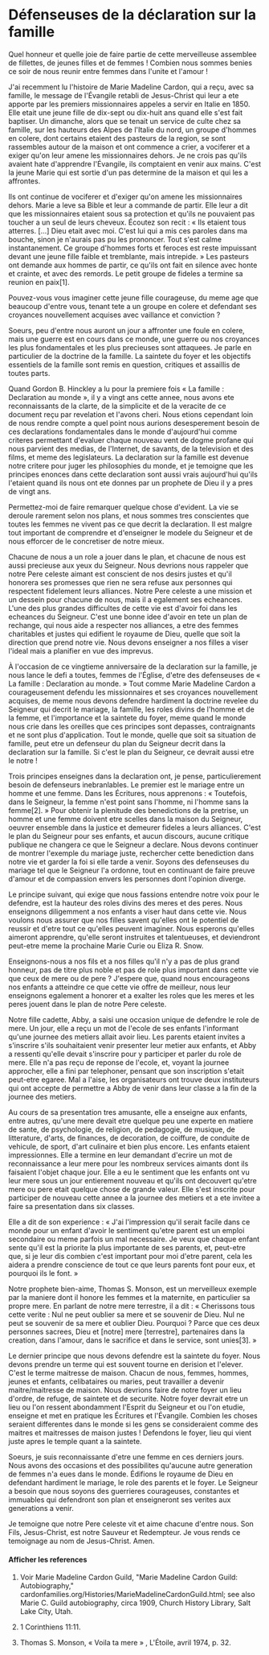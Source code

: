# Défenseuses de la déclaration sur la famille

Quel honneur et quelle joie de faire partie de cette merveilleuse assemblee de
fillettes, de jeunes filles et de femmes ! Combien nous sommes benies ce soir
de nous reunir entre femmes dans l'unite et l'amour !

J'ai recemment lu l'histoire de Marie Madeline Cardon, qui a reçu, avec sa
famille, le message de l'Évangile retabli de Jesus-Christ qui leur a ete
apporte par les premiers missionnaires appeles a servir en Italie en 1850.
Elle etait une jeune fille de dix-sept ou dix-huit ans quand elle s'est fait
baptiser. Un dimanche, alors que se tenait un service de culte chez sa
famille, sur les hauteurs des Alpes de l'Italie du nord, un groupe d'hommes en
colere, dont certains etaient des pasteurs de la region, se sont rassembles
autour de la maison et ont commence a crier, a vociferer et a exiger qu'on
leur amene les missionnaires dehors. Je ne crois pas qu'ils avaient hate
d'apprendre l'Évangile, ils comptaient en venir aux mains. C'est la jeune
Marie qui est sortie d'un pas determine de la maison et qui les a affrontes.

Ils ont continue de vociferer et d'exiger qu'on amene les missionnaires
dehors. Marie a leve sa Bible et leur a commande de partir. Elle leur a dit
que les missionnaires etaient sous sa protection et qu'ils ne pouvaient pas
toucher a un seul de leurs cheveux. Écoutez son recit : « Ils etaient tous
atterres. [...] Dieu etait avec moi. C'est lui qui a mis ces paroles dans ma
bouche, sinon je n'aurais pas pu les prononcer. Tout s'est calme
instantanement. Ce groupe d'hommes forts et feroces est reste impuissant
devant une jeune fille faible et tremblante, mais intrepide. » Les pasteurs
ont demande aux hommes de partir, ce qu'ils ont fait en silence avec honte et
crainte, et avec des remords. Le petit groupe de fideles a termine sa reunion
en paix[1].

Pouvez-vous vous imaginer cette jeune fille courageuse, du meme age que
beaucoup d'entre vous, tenant tete a un groupe en colere et defendant ses
croyances nouvellement acquises avec vaillance et conviction ?

Soeurs, peu d'entre nous auront un jour a affronter une foule en colere, mais
une guerre est en cours dans ce monde, une guerre ou nos croyances les plus
fondamentales et les plus precieuses sont attaquees. Je parle en particulier
de la doctrine de la famille. La saintete du foyer et les objectifs essentiels
de la famille sont remis en question, critiques et assaillis de toutes parts.

Quand Gordon B. Hinckley a lu pour la premiere fois « La famille : Declaration
au monde », il y a vingt ans cette annee, nous avons ete reconnaissants de la
clarte, de la simplicite et de la veracite de ce document reçu par revelation
et l'avons cheri. Nous etions cependant loin de nous rendre compte a quel
point nous aurions desesperement besoin de ces declarations fondamentales dans
le monde d'aujourd'hui comme criteres permettant d'evaluer chaque nouveau vent
de dogme profane qui nous parvient des medias, de l'Internet, de savants, de
la television et des films, et meme des legislateurs. La declaration sur la
famille est devenue notre critere pour juger les philosophies du monde, et je
temoigne que les principes enonces dans cette declaration sont aussi vrais
aujourd'hui qu'ils l'etaient quand ils nous ont ete donnes par un prophete de
Dieu il y a pres de vingt ans.

Permettez-moi de faire remarquer quelque chose d'evident. La vie se deroule
rarement selon nos plans, et nous sommes tres conscientes que toutes les
femmes ne vivent pas ce que decrit la declaration. Il est malgre tout
important de comprendre et d'enseigner le modele du Seigneur et de nous
efforcer de le concretiser de notre mieux.

Chacune de nous a un role a jouer dans le plan, et chacune de nous est aussi
precieuse aux yeux du Seigneur. Nous devrions nous rappeler que notre Pere
celeste aimant est conscient de nos desirs justes et qu'il honorera ses
promesses que rien ne sera refuse aux personnes qui respectent fidelement
leurs alliances. Notre Pere celeste a une mission et un dessein pour chacune
de nous, mais il a egalement ses echeances. L'une des plus grandes difficultes
de cette vie est d'avoir foi dans les echeances du Seigneur. C'est une bonne
idee d'avoir en tete un plan de rechange, qui nous aide a respecter nos
alliances, a etre des femmes charitables et justes qui edifient le royaume de
Dieu, quelle que soit la direction que prend notre vie. Nous devons enseigner
a nos filles a viser l'ideal mais a planifier en vue des imprevus.

À l'occasion de ce vingtieme anniversaire de la declaration sur la famille, je
nous lance le defi a toutes, femmes de l'Église, d'etre des defenseuses de «
La famille : Declaration au monde. » Tout comme Marie Madeline Cardon a
courageusement defendu les missionnaires et ses croyances nouvellement
acquises, de meme nous devons defendre hardiment la doctrine revelee du
Seigneur qui decrit le mariage, la famille, les roles divins de l'homme et de
la femme, et l'importance et la saintete du foyer, meme quand le monde nous
crie dans les oreilles que ces principes sont depasses, contraignants et ne
sont plus d'application. Tout le monde, quelle que soit sa situation de
famille, peut etre un defenseur du plan du Seigneur decrit dans la declaration
sur la famille. Si c'est le plan du Seigneur, ce devrait aussi etre le notre !

Trois principes enseignes dans la declaration ont, je pense, particulierement
besoin de defenseurs inebranlables. Le premier est le mariage entre un homme
et une femme. Dans les Écritures, nous apprenons : « Toutefois, dans le
Seigneur, la femme n'est point sans l'homme, ni l'homme sans la femme[2]. »
Pour obtenir la plenitude des benedictions de la pretrise, un homme et une
femme doivent etre scelles dans la maison du Seigneur, oeuvrer ensemble dans
la justice et demeurer fideles a leurs alliances. C'est le plan du Seigneur
pour ses enfants, et aucun discours, aucune critique publique ne changera ce
que le Seigneur a declare. Nous devons continuer de montrer l'exemple du
mariage juste, rechercher cette benediction dans notre vie et garder la foi si
elle tarde a venir. Soyons des defenseuses du mariage tel que le Seigneur l'a
ordonne, tout en continuant de faire preuve d'amour et de compassion envers
les personnes dont l'opinion diverge.

Le principe suivant, qui exige que nous fassions entendre notre voix pour le
defendre, est la hauteur des roles divins des meres et des peres. Nous
enseignons diligemment a nos enfants a viser haut dans cette vie. Nous voulons
nous assurer que nos filles savent qu'elles ont le potentiel de reussir et
d'etre tout ce qu'elles peuvent imaginer. Nous esperons qu'elles aimeront
apprendre, qu'elle seront instruites et talentueuses, et deviendront peut-etre
meme la prochaine Marie Curie ou Eliza R. Snow.

Enseignons-nous a nos fils et a nos filles qu'il n'y a pas de plus grand
honneur, pas de titre plus noble et pas de role plus important dans cette vie
que ceux de mere ou de pere ? J'espere que, quand nous encourageons nos
enfants a atteindre ce que cette vie offre de meilleur, nous leur enseignons
egalement a honorer et a exalter les roles que les meres et les peres jouent
dans le plan de notre Pere celeste.

Notre fille cadette, Abby, a saisi une occasion unique de defendre le role de
mere. Un jour, elle a reçu un mot de l'ecole de ses enfants l'informant qu'une
journee des metiers allait avoir lieu. Les parents etaient invites a
s'inscrire s'ils souhaitaient venir presenter leur metier aux enfants, et Abby
a ressenti qu'elle devait s'inscrire pour y participer et parler du role de
mere. Elle n'a pas reçu de reponse de l'ecole, et, voyant la journee
approcher, elle a fini par telephoner, pensant que son inscription s'etait
peut-etre egaree. Mal a l'aise, les organisateurs ont trouve deux instituteurs
qui ont accepte de permettre a Abby de venir dans leur classe a la fin de la
journee des metiers.

Au cours de sa presentation tres amusante, elle a enseigne aux enfants, entre
autres, qu'une mere devait etre quelque peu une experte en matiere de sante,
de psychologie, de religion, de pedagogie, de musique, de litterature, d'arts,
de finances, de decoration, de coiffure, de conduite de vehicule, de sport,
d'art culinaire et bien plus encore. Les enfants etaient impressionnes. Elle a
termine en leur demandant d'ecrire un mot de reconnaissance a leur mere pour
les nombreux services aimants dont ils faisaient l'objet chaque jour. Elle a
eu le sentiment que les enfants ont vu leur mere sous un jour entierement
nouveau et qu'ils ont decouvert qu'etre mere ou pere etait quelque chose de
grande valeur. Elle s'est inscrite pour participer de nouveau cette annee a la
journee des metiers et a ete invitee a faire sa presentation dans six classes.

Elle a dit de son experience : « J'ai l'impression qu'il serait facile dans ce
monde pour un enfant d'avoir le sentiment qu'etre parent est un emploi
secondaire ou meme parfois un mal necessaire. Je veux que chaque enfant sente
qu'il est la priorite la plus importante de ses parents, et, peut-etre que, si
je leur dis combien c'est important pour moi d'etre parent, cela les aidera a
prendre conscience de tout ce que leurs parents font pour eux, et pourquoi ils
le font. »

Notre prophete bien-aime, Thomas S. Monson, est un merveilleux exemple par la
maniere dont il honore les femmes et la maternite, en particulier sa propre
mere. En parlant de notre mere terrestre, il a dit : « Cherissons tous cette
verite : Nul ne peut oublier sa mere et se souvenir de Dieu. Nul ne peut se
souvenir de sa mere et oublier Dieu. Pourquoi ? Parce que ces deux personnes
sacrees, Dieu et [notre] mere [terrestre], partenaires dans la creation, dans
l'amour, dans le sacrifice et dans le service, sont unies[3]. »

Le dernier principe que nous devons defendre est la saintete du foyer. Nous
devons prendre un terme qui est souvent tourne en derision et l'elever. C'est
le terme maitresse de maison. Chacun de nous, femmes, hommes, jeunes et
enfants, celibataires ou maries, peut travailler a devenir maitre/maitresse de
maison. Nous devrions faire de notre foyer un lieu d'ordre, de refuge, de
saintete et de securite. Notre foyer devrait etre un lieu ou l'on ressent
abondamment l'Esprit du Seigneur et ou l'on etudie, enseigne et met en
pratique les Écritures et l'Évangile. Combien les choses seraient differentes
dans le monde si les gens se consideraient comme des maitres et maitresses de
maison justes ! Defendons le foyer, lieu qui vient juste apres le temple quant
a la saintete.

Soeurs, je suis reconnaissante d'etre une femme en ces derniers jours. Nous
avons des occasions et des possibilites qu'aucune autre generation de femmes
n'a eues dans le monde. Édifions le royaume de Dieu en defendant hardiment le
mariage, le role des parents et le foyer. Le Seigneur a besoin que nous soyons
des guerrieres courageuses, constantes et immuables qui defendront son plan et
enseigneront ses verites aux generations a venir.

Je temoigne que notre Pere celeste vit et aime chacune d'entre nous. Son Fils,
Jesus-Christ, est notre Sauveur et Redempteur. Je vous rends ce temoignage au
nom de Jesus-Christ. Amen.

#### Afficher les references

  1.  Voir Marie Madeline Cardon Guild, "Marie Madeline Cardon Guild: Autobiography," cardonfamilies.org/Histories/MarieMadelineCardonGuild.html; see also Marie C. Guild autobiography, circa 1909, Church History Library, Salt Lake City, Utah.

  2.  1 Corinthiens 11:11.

  3.  Thomas S. Monson, « Voila ta mere » , L'Étoile, avril 1974, p. 32.

